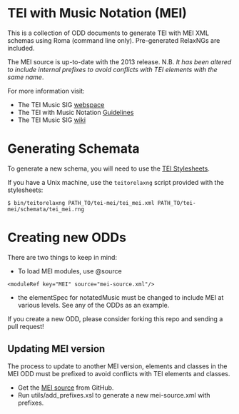 # TEI with Music Notation (MEI)

This is a collection of ODD documents to generate TEI with MEI XML schemas using Roma (command line only). Pre-generated RelaxNGs are included.

The MEI source is up-to-date with the 2013 release. N.B. *It has been altered to include internal prefixes to avoid conflicts with TEI elements with the same name*. 

For more information visit:

* The TEI Music SIG [webspace](http://www.tei-c.org/SIG/Music/)
* The TEI with Music Notation [Guidelines](http://www.tei-c.org/SIG/Music/twm/index.html)
* The TEI Music SIG [wiki](http://wiki.tei-c.org/index.php/SIG:Music)

# Generating Schemata

To generate a new schema, you will need to use the [TEI Stylesheets](github.com/TEIC/Stylesheets).

If you have a Unix machine, use the `teitorelaxng` script provided with the stylesheets:

`$ bin/teitorelaxng PATH_TO/tei-mei/tei_mei.xml PATH_TO/tei-mei/schemata/tei_mei.rng`

# Creating new ODDs

There are two things to keep in mind:

* To load MEI modules, use @source

`<moduleRef key="MEI" source="mei-source.xml"/>`

* the elementSpec for notatedMusic must be changed to include MEI at various levels. See any of the ODDs as an example.

If you create a new ODD, please consider forking this repo and sending a pull request!

## Updating MEI version

The process to update to another MEI version, elements and classes in the MEI ODD must be prefixed to avoid conflicts
with TEI elements and classes.

* Get the [MEI source](https://github.com/music-encoding/music-encoding/tree/develop/source) from GitHub.
* Run utils/add_prefixes.xsl to generate a new mei-source.xml with prefixes.
